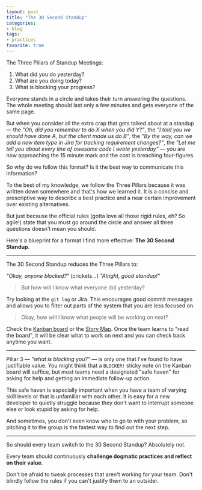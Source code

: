 ```yaml
---
layout: post
title: "The 30 Second Standup"
categories:
- blog
tags:
- practices
favorite: true
---
```


The Three Pillars of Standup Meetings:

1. What did you do yesterday?
2. What are you doing today?
3. What is blocking your progress?

Everyone stands in a circle and takes their turn answering the questions. The whole meeting should 
last only a few minutes and gets everyone of the same page.

But when you consider all the extra crap that gets talked about at a standup &mdash; the
*"Oh, did you remember to do X when you did Y?"*, the *"I told you we should have done A, but the client
made us do B"*, the *"By the way, can we add a new item type in Jira for tracking requirement changes?"*,
the *"Let me tell you about every line of awesome code I wrote yesterday"* &mdash; you are now approaching 
the 15 minute mark and the cost is breaching four-figures.

So why do we follow this format? Is it the best way to communicate this information?

To the best of my knowledge, we follow the Three Pillars because it was written down somewhere
and that's how we learned it. It is a concise and prescriptive way to describe a best practice
and a near certain improvement over existing alternatives.

But just because the official rules (gotta love all those rigid rules, eh? So agile!) state that 
you must go around the circle and answer all three questions doesn't mean you should.

Here's a blueprint for a format I find more effective: **The 30 Second Standup**.

---

The 30 Second Standup reduces the Three Pillars to:

*"Okay, anyone blocked?"* (crickets...) *"Alright, good standup!"*

> But how will I know what everyone did yesterday?

Try looking at the `git log` or Jira. This encourages good commit messages and allows you to filter
out parts of the system that you are less focused on.

> Okay, how will I know what people will be working on next?

Check the [Kanban board][kb] or the [Story Map][map]. Once the team learns to "read the board", it will 
be clear what to work on next and you can check back anytime you want.

[kb]: http://www.sep.com/lk2009/chris-shinkle-embracing-kanban-how-kanban-has-impacted-sep/
[map]: http://www.agileproductdesign.com/blog/the_new_backlog.html

---

Pillar 3 &mdash; *"what is blocking you?"* &mdash; is only one that I've found to have justifiable 
value. You might think that a `BLOCKER!` sticky note on the Kanban board will suffice, but most teams
need a designated "safe haven" for asking for help and getting an immediate follow-up action.

This safe haven is especially important when you have a team of varying skill levels or that is
unfamiliar with each other. It is easy for a new developer to quietly struggle because they don't
want to interrupt someone else or look stupid by asking for help. 

And sometimes, you don't even know who to go to with your problem, so pitching it to the group is 
the fastest way to find out the next step.

---

So should every team switch to the 30 Second Standup? Absolutely not.

Every team should continuously **challenge dogmatic practices and reflect on their value**. 

Don't be afraid to tweak processes that aren't working for your team. Don't blindly follow the rules if
you can't justify them to an outsider.
